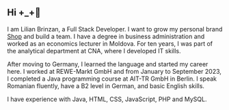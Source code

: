 ## Hi +_+👋

I am Lilian Brinzan, a Full Stack Developer. I want to grow my personal brand [Shop](https://cotton-world.online/) and build a team. I have a degree in business administration and worked as an economics lecturer in Moldova. For ten years, I was part of the analytical department at CNA, where I developed IT skills.  

After moving to Germany, I learned the language and started my career here. I worked at REWE-Markt GmbH and from January to September 2023, I completed a Java programming course at AIT-TR GmbH in Berlin. I speak Romanian fluently, have a B2 level in German, and basic English skills.  

I have experience with Java, HTML, CSS, JavaScript, PHP and MySQL.
